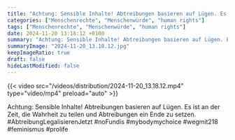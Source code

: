 ```yaml
---
title: "Achtung: Sensible Inhalte! Abtreibungen basieren auf Lügen. Es ist an der Zeit, die Wahrheit zu teilen und Abtreibungen ein Ende zu setzen. #AbtreibungLegalisierenJetzt #noFundis #mybodymychoice #wegmit218 #feminismus #prolife "
categories: ["Menschenrechte", "Menschenwürde", "human rights"]
tags: ["Menschenrechte", "Menschenwürde", "human rights"]
date: 2024-11-20 13:18:12 +0100
summary: "Achtung: Sensible Inhalte! Abtreibungen basieren auf Lügen. Es ist an der Zeit, die Wahrheit zu teilen und Abtreibungen ein Ende zu setzen. #AbtreibungLegalisierenJetzt #noFundis #mybodymychoice #wegmit218 #feminismus #prolife "
summaryImage: "2024-11-20_13.18.12.jpg"
keepImageRatio: true
draft: false
hideLastModified: false
---
```


{{< video src="/videos/distribution/2024-11-20_13.18.12.mp4" type="video/mp4" preload="auto" >}}

Achtung: Sensible Inhalte! Abtreibungen basieren auf Lügen. Es ist an der Zeit, die Wahrheit zu teilen und Abtreibungen ein Ende zu setzen. #AbtreibungLegalisierenJetzt #noFundis #mybodymychoice #wegmit218 #feminismus #prolife 